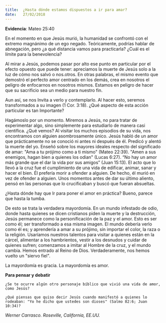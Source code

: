 ```yaml
---
title:  ¿Hasta dónde estamos dispuestos a ir para amar?
date:   27/02/2018
---
```


**Evidencia**: Mateo 25:40 

En el momento en que Jesús murió, la humanidad se confrontó con el extremo magnánimo de un ego negado. Teóricamente, podrías hablar de abnegación, pero ¿a qué distancia vamos para practicarla? ¿Cuál es el límite para la benevolencia? 

Al mirar a Jesús, podemos pasar por alto ese punto en particular por el efecto opuesto que puede tener: apreciamos la muerte de Jesús solo a la luz de cómo nos salvó o nos.otros. En otras palabras, el mismo evento que demostró el perfecto amor centrado en los demás, crea en nosotros el peligro de enfocarnos en nosotros mismos. Estamos en peligro de hacer que su sacrificio sea un medio para nuestro fin. 

Aun así, se nos Invita a verlo y contemplarlo. Al hacer esto, seremos transformados a su imagen (1 Cor. 3:18). ¿Qué aspecto de esta acción particular es tan Importante? 

Hagámoslo por un momento. Miremos a Jesús, no para tratar de experimentar algo, sino simplemente para estudiarlo de manera casi científica. ¿Qué vemos? Al visitar los muchos episodios de su vida, nos encontramos con alguien asombrosamente único. Jesús habló de un amor que prácticamente no se conoció ni antes ni después de él. Predicó y alentó la muerte del yo. Enseñó sobre los mayores ideales respecto del significado de amar: "Ama a tu prójimo como a ti mismo" (Mateo 22:39). "Amen a sus enemigos, hagan bien a quienes los odian" (Lucas 6:27). “No hay un amor más grande que el dar la vida por sus amigos” (Juan 15:13). El acto que lo llevó a la cruz fue el cumplimiento de una vida de edificar, animar, sanar y hacer el bien. Él prefería morir a ofender a alguien. De hecho, él murió en vez de ofender a alguien. Unos momentos antes de dar su último aliento, pensó en las personas que lo crucificaban y buscó que fueran absueltas. 

¿Hasta dónde hay que Ir para poner el amor en práctica? Bueno, parece que hasta la tumba. 

De esto se trata la verdadera mayordomía. En un mundo infestado de odio, donde hasta quienes se dicen cristianos piden la muerte y la destrucción, Jesús permanece como la personificación de la paz y el amor. Esto es ser como él; ser transformado a esa misma imagen. El mundo debería verlo como él es; y aprendería a amar a su prójimo, sin importar el color, la raza o la religión. Usaríamos nuestros talentos para visitar a quienes están en la cárcel, alimentar a los hambrientos, vestir a los desnudos y cuidar de quienes sufren; comenzamos a imitar al Hombre de la cruz, y el mundo cambia. Hemos entrado al Reino de Dios. Verdaderamente, nos hemos vuelto un "siervo fiel". 

La mayordomía es gracia. La mayordomía es amor. 

**Para pensar y debatir** 

`¿Se te ocurre algún otro personaje bíblico que vivió una vida de amor, como Jesús?`

`¿Qué piensas que quiso decir Jesús cuando manifestó a quienes lo rodeaban: "Yo he dicho que ustedes son dioses" (Salmo 82:6; Juan 10:34)?`

_Werner Carrasco. Roseville, California, EE.UU._